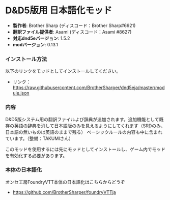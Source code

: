 # D&D5版用 日本語化モッド

* **製作者**: Brother Sharp (ディスコード：Brother Sharp#6921)
* **翻訳ファイル提供者**: Asami (ディスコード：Asami
#8627)
* **対応dnd5eバージョン**: 1.5.2
* **modバージョン**: 0.13.1

### インストール方法

以下のリンクをモッドとしてインストールしてください。

* リンク： https://raw.githubusercontent.com/BrotherSharper/dnd5eja/master/module.json

### 内容
D&D5版システム用の翻訳ファイルよび辞典が追加されます。追加機能として既存の英語の辞典を消して日本語版のみを見えるようにしてくれます（SRDのみ、日本語の無いものは英語のままで残る）
ベーシックルールの内容も中に含まれています。（整備：TAKUMIさん）

このモッドを使用するには先にモッドとしてインストールし、ゲーム内でモッドを有効化する必要があります。

### 本体の日本語化
オンセ工房FoundryVTT本体の日本語化はこちらからどうぞ

* https://github.com/BrotherSharper/foundryVTTja
